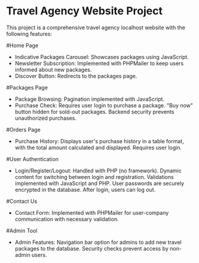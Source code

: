 # Travel Agency Website Project
This project is a comprehensive travel agency localhost website with the following features:

#Home Page
- Indicative Packages Carousel: Showcases packages using JavaScript.
- Newsletter Subscription: Implemented with PHPMailer to keep users informed about new packages.
- Discover Button: Redirects to the packages page.
  
#Packages Page
- Package Browsing: Pagination implemented with JavaScript.
- Purchase Check: Requires user login to purchase a package. "Buy now" button hidden for sold-out packages. Backend security prevents unauthorized purchases.
  
#Orders Page
- Purchase History: Displays user's purchase history in a table format, with the total amount calculated and displayed. Requires user login.
  
#User Authentication
- Login/Register/Logout: Handled with PHP (no framework). Dynamic content for switching between login and registration. Validations implemented with JavaScript and PHP. User passwords are securely encrypted in the database. After login, users can log out.
  
#Contact Us
- Contact Form: Implemented with PHPMailer for user-company communication with necessary validation.
  
#Admin Tool
- Admin Features: Navigation bar option for admins to add new travel packages to the database. Security checks prevent access by non-admin users.
